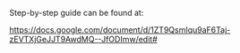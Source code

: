 Step-by-step guide can be found at:

https://docs.google.com/document/d/1ZT9QsmIqu9aF6Taj-zEVTXjGeJJT9AwdMQ--JfODImw/edit#
